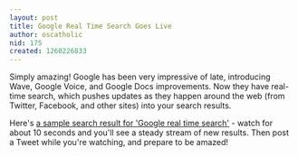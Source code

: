 ```yaml
---
layout: post
title: Google Real Time Search Goes Live
author: oscatholic
nid: 175
created: 1260226833
---
```

<p>
	Simply amazing! Google has been very impressive of late, introducing Wave, Google Voice, and Google Docs improvements. Now they have real-time search, which pushes updates as they happen around the web (from Twitter, Facebook, and other sites) into your search results.</p>
<p>
	Here&#39;s <a href="http://www.google.com/search?esrch=RTSearch&amp;tbs=rltm:1&amp;tbo=u&amp;hl=en&amp;q=google+real+time+search">a sample search result for &#39;Google real time search&#39;</a> - watch for about 10 seconds and you&#39;ll see a steady stream of new results. Then post a Tweet while you&#39;re watching, and prepare to be amazed!</p>
